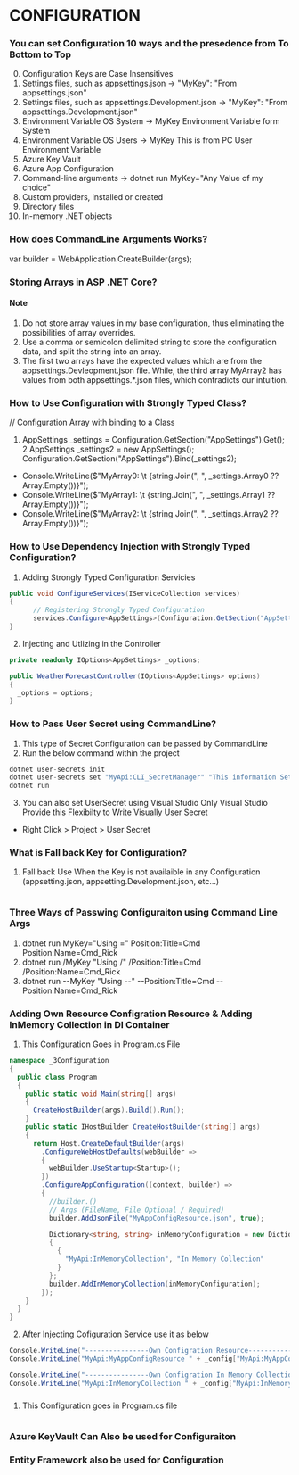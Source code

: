# CONFIGURATION
### You can set Configuration 10 ways and the presedence from To Bottom to Top
0. Configuration Keys are Case Insensitives
1. Settings files, such as appsettings.json -> "MyKey": "From appsettings.json"
2. Settings files, such as appsettings.Development.json -> "MyKey": "From appsettings.Development.json"
3. Environment Variable OS System  ->  MyKey Environment Variable form System
4. Environment Variable OS Users ->  MyKey This is from PC User Environment Variable
5. Azure Key Vault
6. Azure App Configuration
7. Command-line arguments -> dotnet run MyKey="Any Value of my choice"
8. Custom providers, installed or created
9. Directory files
10. In-memory .NET objects

### How does CommandLine Arguments Works?
var builder = WebApplication.CreateBuilder(args);

### Storing Arrays in ASP .NET Core?
#### Note
1. Do not store array values in my base configuration, thus eliminating the possibilities of array overrides.
2. Use a comma or semicolon delimited string to store the configuration data, and split the string into an array.
3. The first two arrays have the expected values which are from the appsettings.Devleopment.json file. While, the third array MyArray2 has values from both appsettings.*.json files, which contradicts our intuition.

### How to Use Configuration with Strongly Typed Class?
// Configuration Array with binding to a Class
1.  AppSettings _settings = Configuration.GetSection("AppSettings").Get<AppSettings>();
2  AppSettings _settings2 = new AppSettings(); Configuration.GetSection("AppSettings").Bind(_settings2);

- Console.WriteLine($"MyArray0: \t {string.Join(", ", _settings.Array0 ?? Array.Empty<string>())}");
- Console.WriteLine($"MyArray1: \t {string.Join(", ", _settings.Array1 ?? Array.Empty<string>())}");
- Console.WriteLine($"MyArray2: \t {string.Join(", ", _settings.Array2 ?? Array.Empty<string>())}");

### How to Use Dependency Injection with Strongly Typed Configuration?
1. Adding Strongly Typed Configuration Servicies
```c#
public void ConfigureServices(IServiceCollection services)
{
      // Registering Strongly Typed Configuration
      services.Configure<AppSettings>(Configuration.GetSection("AppSettings"));
}
```
2. Injecting and Utlizing in the Controller
```c#
private readonly IOptions<AppSettings> _options;

public WeatherForecastController(IOptions<AppSettings> options)
{
  _options = options;
}
```

### How to Pass User Secret using CommandLine?
1. This type of Secret Configuration can be passed by CommandLine
2. Run the below command within the project
```c#
dotnet user-secrets init
dotnet user-secrets set "MyApi:CLI_SecretManager" "This information Set by Secret Manager"
dotnet run
```
3. You can also set UserSecret using Visual Studio Only Visual Studio Provide this Flexibilty to Write Visually User Secret 
- Right Click > Project > User Secret

### What is Fall back Key for Configuration?
1. Fall back Use When the Key is not availaible in any Configuration (appsetting.json, appsetting.Development.json, etc...)
```c#

```

### Three Ways of Passwing Configuraiton using Command Line Args
1. dotnet run MyKey="Using =" Position:Title=Cmd Position:Name=Cmd_Rick
2. dotnet run /MyKey "Using /" /Position:Title=Cmd /Position:Name=Cmd_Rick
3. dotnet run --MyKey "Using --" --Position:Title=Cmd --Position:Name=Cmd_Rick

### Adding Own Resource Configration Resource & Adding InMemory Collection in DI Container
1. This Configuration Goes in Program.cs File
```c#
namespace _3Configuration
{
  public class Program
  {
    public static void Main(string[] args)
    {
      CreateHostBuilder(args).Build().Run();
    }
    public static IHostBuilder CreateHostBuilder(string[] args)
    {
      return Host.CreateDefaultBuilder(args)
        .ConfigureWebHostDefaults(webBuilder =>
        {
          webBuilder.UseStartup<Startup>();
        })
        .ConfigureAppConfiguration((context, builder) =>
        {
          //builder.()
          // Args (FileName, File Optional / Required)
          builder.AddJsonFile("MyAppConfigResource.json", true);

          Dictionary<string, string> inMemoryConfiguration = new Dictionary<string, string>
          {
            {
              "MyApi:InMemoryCollection", "In Memory Collection"
            }
          };
          builder.AddInMemoryCollection(inMemoryConfiguration);
        });
    }
  }
}
```
2. After Injecting Cofiguration Service use it as below
```c#
Console.WriteLine("----------------Own Configration Resource-----------------");
Console.WriteLine("MyApi:MyAppConfigResource " + _config["MyApi:MyAppConfigResource"]);

Console.WriteLine("----------------Own Configration In Memory Collection -----------------");
Console.WriteLine("MyApi:InMemoryCollection " + _config["MyApi:InMemoryCollection"]);
```
### 
1. This Configuration goes in Program.cs file
```c#

```



### Azure KeyVault Can Also be used for Configuraiton
### Entity Framework also be used for Configuration
